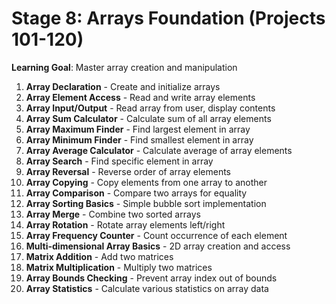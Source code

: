 # Stage 8: Arrays Foundation (Projects 101-120)

**Learning Goal**: Master array creation and manipulation

1. **Array Declaration** - Create and initialize arrays
2. **Array Element Access** - Read and write array elements
3. **Array Input/Output** - Read array from user, display contents
4. **Array Sum Calculator** - Calculate sum of all array elements
5. **Array Maximum Finder** - Find largest element in array
6. **Array Minimum Finder** - Find smallest element in array
7. **Array Average Calculator** - Calculate average of array elements
8. **Array Search** - Find specific element in array
9. **Array Reversal** - Reverse order of array elements
10. **Array Copying** - Copy elements from one array to another
11. **Array Comparison** - Compare two arrays for equality
12. **Array Sorting Basics** - Simple bubble sort implementation
13. **Array Merge** - Combine two sorted arrays
14. **Array Rotation** - Rotate array elements left/right
15. **Array Frequency Counter** - Count occurrence of each element
16. **Multi-dimensional Array Basics** - 2D array creation and access
17. **Matrix Addition** - Add two matrices
18. **Matrix Multiplication** - Multiply two matrices
19. **Array Bounds Checking** - Prevent array index out of bounds
20. **Array Statistics** - Calculate various statistics on array data
